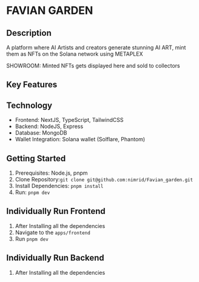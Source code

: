 # FAVIAN GARDEN

## Description

A platform where AI Artists and creators generate stunning AI ART, mint them as NFTs on the Solana network using METAPLEX

SHOWROOM: Minted NFTs gets displayed here and sold to collectors

## Key Features

## Technology

- Frontend: NextJS, TypeScript, TailwindCSS
- Backend: NodeJS, Express
- Database: MongoDB
- Wallet Integration: Solana wallet (Solflare, Phantom)

## Getting Started

1. Prerequisites: Node.js, pnpm
2. Clone Repository:`git clone git@github.com:nimrid/Favian_garden.git`
3. Install Dependencies: `pnpm install`
4. Run: `pnpm dev`

## Individually Run Frontend

1. After Installing all the dependencies
2. Navigate to the `apps/frontend`
3. Run `pnpm dev`

## Individually Run Backend

1. After Installing all the dependencies
<!-- 2.TODO: (@VIKRAM) -->
